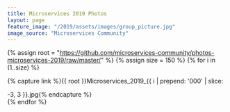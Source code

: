```yaml
---
title: Microservices 2019 Photos
layout: page
feature_image: "/2019/assets/images/group_picture.jpg"
image_source: "Microservices Community"
---
```


<script>/*! lazysizes - v4.1.6 */
!function(a,b){var c=b(a,a.document);a.lazySizes=c,"object"==typeof module&&module.exports&&(module.exports=c)}(window,function(a,b){"use strict";if(b.getElementsByClassName){var c,d,e=b.documentElement,f=a.Date,g=a.HTMLPictureElement,h="addEventListener",i="getAttribute",j=a[h],k=a.setTimeout,l=a.requestAnimationFrame||k,m=a.requestIdleCallback,n=/^picture$/i,o=["load","error","lazyincluded","_lazyloaded"],p={},q=Array.prototype.forEach,r=function(a,b){return p[b]||(p[b]=new RegExp("(\\s|^)"+b+"(\\s|$)")),p[b].test(a[i]("class")||"")&&p[b]},s=function(a,b){r(a,b)||a.setAttribute("class",(a[i]("class")||"").trim()+" "+b)},t=function(a,b){var c;(c=r(a,b))&&a.setAttribute("class",(a[i]("class")||"").replace(c," "))},u=function(a,b,c){var d=c?h:"removeEventListener";c&&u(a,b),o.forEach(function(c){a[d](c,b)})},v=function(a,d,e,f,g){var h=b.createEvent("Event");return e||(e={}),e.instance=c,h.initEvent(d,!f,!g),h.detail=e,a.dispatchEvent(h),h},w=function(b,c){var e;!g&&(e=a.picturefill||d.pf)?(c&&c.src&&!b[i]("srcset")&&b.setAttribute("srcset",c.src),e({reevaluate:!0,elements:[b]})):c&&c.src&&(b.src=c.src)},x=function(a,b){return(getComputedStyle(a,null)||{})[b]},y=function(a,b,c){for(c=c||a.offsetWidth;c<d.minSize&&b&&!a._lazysizesWidth;)c=b.offsetWidth,b=b.parentNode;return c},z=function(){var a,c,d=[],e=[],f=d,g=function(){var b=f;for(f=d.length?e:d,a=!0,c=!1;b.length;)b.shift()();a=!1},h=function(d,e){a&&!e?d.apply(this,arguments):(f.push(d),c||(c=!0,(b.hidden?k:l)(g)))};return h._lsFlush=g,h}(),A=function(a,b){return b?function(){z(a)}:function(){var b=this,c=arguments;z(function(){a.apply(b,c)})}},B=function(a){var b,c=0,e=d.throttleDelay,g=d.ricTimeout,h=function(){b=!1,c=f.now(),a()},i=m&&g>49?function(){m(h,{timeout:g}),g!==d.ricTimeout&&(g=d.ricTimeout)}:A(function(){k(h)},!0);return function(a){var d;(a=!0===a)&&(g=33),b||(b=!0,d=e-(f.now()-c),d<0&&(d=0),a||d<9?i():k(i,d))}},C=function(a){var b,c,d=99,e=function(){b=null,a()},g=function(){var a=f.now()-c;a<d?k(g,d-a):(m||e)(e)};return function(){c=f.now(),b||(b=k(g,d))}};!function(){var b,c={lazyClass:"lazyload",loadedClass:"lazyloaded",loadingClass:"lazyloading",preloadClass:"lazypreload",errorClass:"lazyerror",autosizesClass:"lazyautosizes",srcAttr:"data-src",srcsetAttr:"data-srcset",sizesAttr:"data-sizes",minSize:40,customMedia:{},init:!0,expFactor:1.5,hFac:.8,loadMode:2,loadHidden:!0,ricTimeout:0,throttleDelay:125};d=a.lazySizesConfig||a.lazysizesConfig||{};for(b in c)b in d||(d[b]=c[b]);a.lazySizesConfig=d,k(function(){d.init&&F()})}();var D=function(){var g,l,m,o,p,y,D,F,G,H,I,J,K=/^img$/i,L=/^iframe$/i,M="onscroll"in a&&!/(gle|ing)bot/.test(navigator.userAgent),N=0,O=0,P=0,Q=-1,R=function(a){P--,a&&a.target&&u(a.target,R),(!a||P<0||!a.target)&&(P=0)},S=function(a){return null==J&&(J="hidden"==x(b.body,"visibility")),J||"hidden"!=x(a.parentNode,"visibility")&&"hidden"!=x(a,"visibility")},T=function(a,c){var d,f=a,g=S(a);for(F-=c,I+=c,G-=c,H+=c;g&&(f=f.offsetParent)&&f!=b.body&&f!=e;)(g=(x(f,"opacity")||1)>0)&&"visible"!=x(f,"overflow")&&(d=f.getBoundingClientRect(),g=H>d.left&&G<d.right&&I>d.top-1&&F<d.bottom+1);return g},U=function(){var a,f,h,j,k,m,n,p,q,r,s,t,u=c.elements;if((o=d.loadMode)&&P<8&&(a=u.length)){for(f=0,Q++,r=!d.expand||d.expand<1?e.clientHeight>500&&e.clientWidth>500?500:370:d.expand,s=r*d.expFactor,t=d.hFac,J=null,O<s&&P<1&&Q>2&&o>2&&!b.hidden?(O=s,Q=0):O=o>1&&Q>1&&P<6?r:N;f<a;f++)if(u[f]&&!u[f]._lazyRace)if(M)if((p=u[f][i]("data-expand"))&&(m=1*p)||(m=O),q!==m&&(y=innerWidth+m*t,D=innerHeight+m,n=-1*m,q=m),h=u[f].getBoundingClientRect(),(I=h.bottom)>=n&&(F=h.top)<=D&&(H=h.right)>=n*t&&(G=h.left)<=y&&(I||H||G||F)&&(d.loadHidden||S(u[f]))&&(l&&P<3&&!p&&(o<3||Q<4)||T(u[f],m))){if(aa(u[f]),k=!0,P>9)break}else!k&&l&&!j&&P<4&&Q<4&&o>2&&(g[0]||d.preloadAfterLoad)&&(g[0]||!p&&(I||H||G||F||"auto"!=u[f][i](d.sizesAttr)))&&(j=g[0]||u[f]);else aa(u[f]);j&&!k&&aa(j)}},V=B(U),W=function(a){s(a.target,d.loadedClass),t(a.target,d.loadingClass),u(a.target,Y),v(a.target,"lazyloaded")},X=A(W),Y=function(a){X({target:a.target})},Z=function(a,b){try{a.contentWindow.location.replace(b)}catch(c){a.src=b}},$=function(a){var b,c=a[i](d.srcsetAttr);(b=d.customMedia[a[i]("data-media")||a[i]("media")])&&a.setAttribute("media",b),c&&a.setAttribute("srcset",c)},_=A(function(a,b,c,e,f){var g,h,j,l,o,p;(o=v(a,"lazybeforeunveil",b)).defaultPrevented||(e&&(c?s(a,d.autosizesClass):a.setAttribute("sizes",e)),h=a[i](d.srcsetAttr),g=a[i](d.srcAttr),f&&(j=a.parentNode,l=j&&n.test(j.nodeName||"")),p=b.firesLoad||"src"in a&&(h||g||l),o={target:a},p&&(u(a,R,!0),clearTimeout(m),m=k(R,2500),s(a,d.loadingClass),u(a,Y,!0)),l&&q.call(j.getElementsByTagName("source"),$),h?a.setAttribute("srcset",h):g&&!l&&(L.test(a.nodeName)?Z(a,g):a.src=g),f&&(h||l)&&w(a,{src:g})),a._lazyRace&&delete a._lazyRace,t(a,d.lazyClass),z(function(){(!p||a.complete&&a.naturalWidth>1)&&(p?R(o):P--,W(o))},!0)}),aa=function(a){var b,c=K.test(a.nodeName),e=c&&(a[i](d.sizesAttr)||a[i]("sizes")),f="auto"==e;(!f&&l||!c||!a[i]("src")&&!a.srcset||a.complete||r(a,d.errorClass)||!r(a,d.lazyClass))&&(b=v(a,"lazyunveilread").detail,f&&E.updateElem(a,!0,a.offsetWidth),a._lazyRace=!0,P++,_(a,b,f,e,c))},ba=function(){if(!l){if(f.now()-p<999)return void k(ba,999);var a=C(function(){d.loadMode=3,V()});l=!0,d.loadMode=3,V(),j("scroll",function(){3==d.loadMode&&(d.loadMode=2),a()},!0)}};return{_:function(){p=f.now(),c.elements=b.getElementsByClassName(d.lazyClass),g=b.getElementsByClassName(d.lazyClass+" "+d.preloadClass),j("scroll",V,!0),j("resize",V,!0),a.MutationObserver?new MutationObserver(V).observe(e,{childList:!0,subtree:!0,attributes:!0}):(e[h]("DOMNodeInserted",V,!0),e[h]("DOMAttrModified",V,!0),setInterval(V,999)),j("hashchange",V,!0),["focus","mouseover","click","load","transitionend","animationend","webkitAnimationEnd"].forEach(function(a){b[h](a,V,!0)}),/d$|^c/.test(b.readyState)?ba():(j("load",ba),b[h]("DOMContentLoaded",V),k(ba,2e4)),c.elements.length?(U(),z._lsFlush()):V()},checkElems:V,unveil:aa}}(),E=function(){var a,c=A(function(a,b,c,d){var e,f,g;if(a._lazysizesWidth=d,d+="px",a.setAttribute("sizes",d),n.test(b.nodeName||""))for(e=b.getElementsByTagName("source"),f=0,g=e.length;f<g;f++)e[f].setAttribute("sizes",d);c.detail.dataAttr||w(a,c.detail)}),e=function(a,b,d){var e,f=a.parentNode;f&&(d=y(a,f,d),e=v(a,"lazybeforesizes",{width:d,dataAttr:!!b}),e.defaultPrevented||(d=e.detail.width)&&d!==a._lazysizesWidth&&c(a,f,e,d))},f=function(){var b,c=a.length;if(c)for(b=0;b<c;b++)e(a[b])},g=C(f);return{_:function(){a=b.getElementsByClassName(d.autosizesClass),j("resize",g)},checkElems:g,updateElem:e}}(),F=function(){F.i||(F.i=!0,E._(),D._())};return c={cfg:d,autoSizer:E,loader:D,init:F,uP:w,aC:s,rC:t,hC:r,fire:v,gW:y,rAF:z}}});</script>

<style>
.img-thumbnail{ margin-bottom: 2em; }
</style>
{% assign root = "https://github.com/microservices-community/photos-microservices-2019/raw/master/" %}
{% assign size = 150 %}
{% for i in (1..size) %}
<div class="col-lg-4 col-md-6 col-xs-12">
  {% capture link %}{{ root }}Microservices_2019_{{ i | prepend: '000' | slice: -3, 3 }}.jpg{% endcapture %}
  <a target="_blank" href="{{ link }}"><img style="object-fit: cover;" data-src="{{ link }}" class="lazyload img-thumbnail img-responsive"></a>
</div>
{% endfor %}
